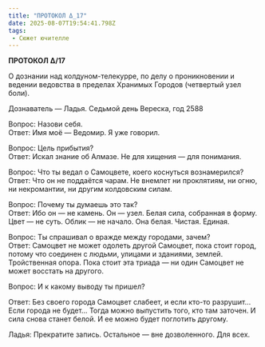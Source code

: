 ```yaml
---
title: "ПРОТОКОЛ Δ_17"
date: 2025-08-07T19:54:41.798Z
tags:
 - Сюжет ючителле
---
```


**ПРОТОКОЛ Δ/17**

О дознании над колдуном-телекурре, по делу о проникновении и ведении
ведовства в пределах Хранимых Городов (четвертый узел боли).

Дознаватель — Ладья. Седьмой день Вереска, год 2588

Вопрос: Назови себя.  
Ответ: Имя моё — Ведомир. Я уже говорил.

Вопрос: Цель прибытия?  
Ответ: Искал знание об Алмазе. Не для хищения — для понимания.

Вопрос: Что ты ведал о Самоцвете, коего коснуться вознамерился?  
Ответ: Что он не поддаётся чарам. Не внемлет ни проклятиям, ни огню, ни
некромантии, ни другим колдовским силам.

Вопрос: Почему ты думаешь это так?  
Ответ: Ибо он — не камень. Он — узел. Белая сила, собранная в форму.
Цвет — не суть. Облик — не начало. Она белая. Чистая. Единая.

Вопрос: Ты спрашивал о вражде между городами, зачем?  
Ответ: Самоцвет не может одолеть другой Самоцвет, пока стоит город,
потому что соединен с людьми, улицами и зданиями, землей. Тройственная
опора. Пока стоит эта триада — ни один Самоцвет не может восстать на
другого.

Вопрос: И к какому выводу ты пришел?

Ответ: Без своего города Самоцвет слабеет, и если кто-то разрушит… Если
города не будет… Тогда можно выпустить того, кто там заточен. И сила
снова станет белой. И ее можно будет поглотить другому.

Ладья: Прекратите запись. Остальное — вне дозволенного. Для всех.

